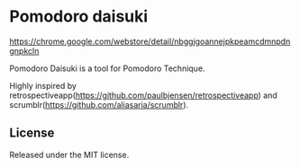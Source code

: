 Pomodoro daisuki
============

https://chrome.google.com/webstore/detail/nbggjgoannejpkpeamcdmnpdngnpkcln


Pomodoro Daisuki is a tool for Pomodoro Technique.


Highly inspired by retrospectiveapp(https://github.com/paulbjensen/retrospectiveapp) and scrumblr(https://github.com/aliasaria/scrumblr).


License
-------------

Released under the MIT license.